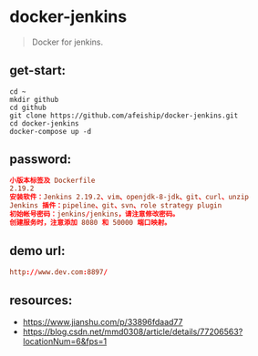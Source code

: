 # docker-jenkins
> Docker for jenkins.

## get-start:
```shell
cd ~
mkdir github
cd github
git clone https://github.com/afeiship/docker-jenkins.git
cd docker-jenkins
docker-compose up -d
```

## password:
```conf
小版本标签及 Dockerfile
2.19.2
安装软件：Jenkins 2.19.2、vim、openjdk-8-jdk、git、curl、unzip
Jenkins 插件：pipeline、git、svn、role strategy plugin
初始帐号密码：jenkins/jenkins，请注意修改密码。
创建服务时，注意添加 8080 和 50000 端口映射。
```

## demo url:
```conf
http://www.dev.com:8897/
```

## resources:
+ https://www.jianshu.com/p/33896fdaad77
+ https://blog.csdn.net/mmd0308/article/details/77206563?locationNum=6&fps=1